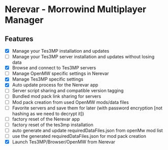 # Nerevar - Morrowind Multiplayer Manager

## Features

- [x] Manage your Tes3MP installation and updates
- [ ] Manage your Tes3MP server installation and updates without losing data
- [x] Browse and connect to Tes3MP servers
- [ ] Manage OpenMW specific settings in Nerevar
- [x] Manage Tes3MP specific settings
- [x] Auto update process for the Nerevar app
- [ ] Server script sharing and compatible version tagging
- [ ] Bundled mod pack link sharing for servers
- [ ] Mod pack creation from used OpenMW mods/data files
- [ ] Favorite servers and save them for later (with password encryption [not hashing as we need to decrypt it])
- [ ] factory reset of the Nerevar app
- [ ] factory reset of the tes3mp installation
- [ ] auto generate and update requiredDataFiles.json from openMw mod list
- [ ] use the generated requiredDataFiles.json for mod pack creation
- [x] Launch Tes3MP/Browser/OpenMW from Nerevar
